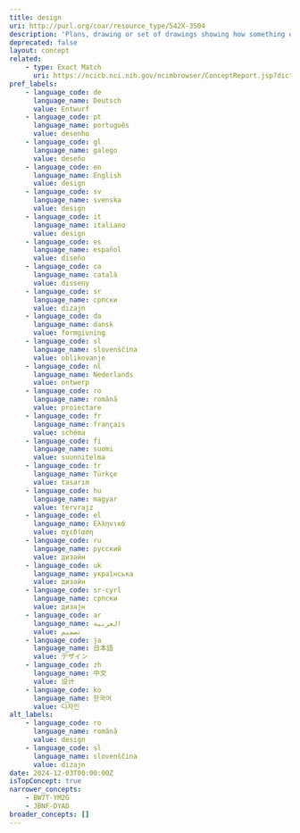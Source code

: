 ```yaml
---
title: design
uri: http://purl.org/coar/resource_type/542X-3S04
description: 'Plans, drawing or set of drawings showing how something e.g. building, product is to be made and how it will work and look. [Source: Adapted from https://dictionary.cambridge.org/dictionary/english/design]'
deprecated: false
layout: concept
related:
    - type: Exact Match
      uri: https://ncicb.nci.nih.gov/ncimbrowser/ConceptReport.jsp?dictionary=NCI%20Metathesaurus&code=C1707689
pref_labels:
    - language_code: de
      language_name: Deutsch
      value: Entwurf
    - language_code: pt
      language_name: português
      value: desenho
    - language_code: gl
      language_name: galego
      value: deseño
    - language_code: en
      language_name: English
      value: design
    - language_code: sv
      language_name: svenska
      value: design
    - language_code: it
      language_name: italiano
      value: design
    - language_code: es
      language_name: español
      value: diseño
    - language_code: ca
      language_name: català
      value: disseny
    - language_code: sr
      language_name: српски
      value: dizajn
    - language_code: da
      language_name: dansk
      value: formgivning
    - language_code: sl
      language_name: slovenščina
      value: oblikovanje
    - language_code: nl
      language_name: Nederlands
      value: ontwerp
    - language_code: ro
      language_name: română
      value: proiectare
    - language_code: fr
      language_name: français
      value: schéma
    - language_code: fi
      language_name: suomi
      value: suunnitelma
    - language_code: tr
      language_name: Türkçe
      value: tasarım
    - language_code: hu
      language_name: magyar
      value: tervrajz
    - language_code: el
      language_name: Ελληνικά
      value: σχεδίαση
    - language_code: ru
      language_name: русский
      value: дизайн
    - language_code: uk
      language_name: українська
      value: дизайн
    - language_code: sr-cyrl
      language_name: српски
      value: дизајн
    - language_code: ar
      language_name: العربية
      value: تصميم
    - language_code: ja
      language_name: 日本語
      value: デザイン
    - language_code: zh
      language_name: 中文
      value: 设计
    - language_code: ko
      language_name: 한국어
      value: 디자인
alt_labels:
    - language_code: ro
      language_name: română
      value: design
    - language_code: sl
      language_name: slovenščina
      value: dizajn
date: 2024-12-03T00:00:00Z
isTopConcept: true
narrower_concepts:
    - BW7T-YM2G
    - JBNF-DYAD
broader_concepts: []
---
```


